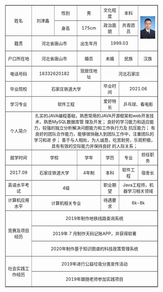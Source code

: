 <table border="1"
		  cellspacing="0px"
		  style="margin:auto;"
		  width="800px">
		<tr height="50"  style="text-align: center;">
			<td rowspan="2" >姓名</td>
            <td rowspan="2" width="100">刘津鑫</td>
			<td width="100">性别</td>
			<td width="100">男</td>
			<td>文化程度</td>
			<td width="100">本科</td>
			<td  rowspan="3" width="120"><img src="3.jpg"></td>
		</tr>
		<tr height="50" style="text-align: center;">
			<td>身高</td>
			<td>175cm</td>
			<td>政治面貌</td>
			<td>共青团员</td>
		</tr>
		<tr height="50" style="text-align: center;">
			<td width="100">籍贯</td>
			<td colspan="2">河北省唐山市</td>
			<td>出生年月</td>
			<td colspan="2">1999.03</td>
		</tr>
		<tr height="50" style="text-align: center;">
			<td>户口所在地</td>
			<td colspan="2">河北省唐山市</td>
			<td>婚否</td>
			<td width="100">未婚</td>
			<td>民族</td>
			<td>汉族</td>
		</tr>
		<tr height="50" style="text-align: center;">
			<td>电话号码</td>
			<td colspan="2">18332620182</td>
			<td>现居住地址</td>
			<td colspan="3">河北石家庄</td>
		</tr>			
		<tr height="50" style="text-align: center;">
			<td>毕业院校</td>
			<td colspan="3">石家庄铁道大学</td>
			<td>毕业时间</td>
			<td colspan="2">2021.06</td>
		</tr>
		<tr height="50" style="text-align: center;">
			<td>学习专业</td>
			<td colspan="3">软件工程</td>
			<td>爱好特长</td>
			<td colspan="2">乒乓球、看电影</td>
		</tr>
		<tr height="50" style="text-align: center;">
			<td rowspan="2">个人简介</td>
			<td colspan="6" rowspan="2">扎实的JAVA编程基础，熟悉常用的JAVA开源框架和web开发技术，熟悉MySQL数据库管 理及开发； 良好的学习能力和适应能力，较强的独立分析解决问题能力和工作执行力及 抗压能力； 有良好的团队合作能力，能够很快融入到团队工作中，注重团队的学习和进 步； 善于与人相处，为人诚恳，吃苦耐劳，乐观积极，具有有效的交际能力并保持良好 的人际关系；</td>
		<tr height="50" style="text-align: center;">			
		</tr>
		<tr height="50" style="text-align: center;">
			<td>就学时间</td>
			<td colspan="2">学校</td>
			<td>学年</td>
			<td>学历</td>
			<td>专业</td>
			<td>担任职务</td>
		</tr>
		<tr height="50" style="text-align: center;">
			<td>2017.09</td>
			<td colspan="2">石家庄铁道大学</td>
			<td>4年制</td>
			<td>本科</td>
			<td>软件工程</td>
			<td>宿舍长</td>
		</tr>
		<tr height="50" style="text-align: center;">
			<td>英语水平考试</td>
			<td colspan="3">4级</td>
			<td>职业期望</td>
			<td colspan="2">Java工程师，机器学习相关领域</td>
		</tr>
		<tr height="50" style="text-align: center;">
			<td>计算机应用水平</td>
			<td colspan="3">计算机相关专业</td>
			<td>待遇要求</td>
			<td colspan="2">6k-8k</td>
		</tr>
		<tr height="50" style="text-align: center;">
			<td rowspan="3">竞赛及项目经历</td>	
			<td colspan="6">2019年制作地铁线路查询系统</td>	
		</tr>
		<tr height="50" style="text-align: center;">	
	<td colspan="6">2019年 7 月制作天码记账APP，并获得软著</td>
		</tr>
		<tr height="50" style="text-align: center;">	
			<td colspan="6">2020年制作基于知识图谱的科技政策管理系统</td>	
		</tr>
		<tr height="50" style="text-align: center;">
			<td rowspan="2">社会实践工作经历</td>	
			<td colspan="6">2019年进行公益垃圾分类宣传活动</td>	
		</tr>
		<tr height="50" style="text-align: center;">	
			<td colspan="6">2019年跟随老师参加实践项目</td>	
		</tr>
</table>
	
	
	

